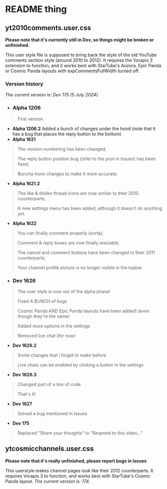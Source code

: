 # README thing

## yt2010comments.user.css

**Please note that it's currently still in Dev, so things might be broken or unfinished.**

This user style file is supposed to bring back the style of the old YouTube comments section style (around 2010 to 2012).
It requires the Vorapis 3 extension to function, and it works best with StarTube's Aozora, Epic Panda or Cosmic Panda layouts with expCommentsFullWidth turned off.

### Version history

_The current version is: Dev 175 (5 July 2024)._

- ### Alpha 1206
> First version

- **Alpha 1206.2** Added a bunch of changes under the hood (note that it has a bug that places the reply button to the bottom)
- **Alpha 1621**
> The version numbering has been changed;
>
> The reply button position bug (refer to the post in Issues) has been fixed;
> 
> Buncha more changes to make it more accurate.
- **Alpha 1621.2**
> The like & dislike thread icons are now similar to their 2010 counterparts;
> 
> A new settings menu has been added, although it doesn't do anything _yet_.
- **Alpha 1622**
> You can finally comment properly (sorta);
>
> Comment & reply boxes are now finally resizable;
>
> The cancel and comment buttons have been changed to their 2011 counterparts;
>
> Your channel profile picture is no longer visible in the topbar.



- ### Dev 1626
> The user style is now out of the alpha phase!
> 
> Fixed A BUNCH of bugs
> 
> Cosmic Panda AND Epic Panda layouts have been added! (even though they're the same)
> 
> Added more options in the settings
> 
> Removed live chat (for now)

- **Dev 1626.2**
> Some changes that I forgot to make before
>
> Live chats can be enabled by clicking a button in the settings

- **Dev 1626.3**
> Changed part of a line of code
>
> That's it!

- **Dev 1627**
> Solved a bug mentioned in Issues

- **Dev 175**
> Replaced "Share your thoughts" to "Respond to this video..."

## ytcosmicchannels.user.css

**Please note that it's really unfinished, please report bugs in Issues**

This userstyle makes channel pages look like their 2012 counterparts.
It requires Vorapis 3 to function, and works best with StarTube's Cosmic Panda layout.
_The current version is: 174._
